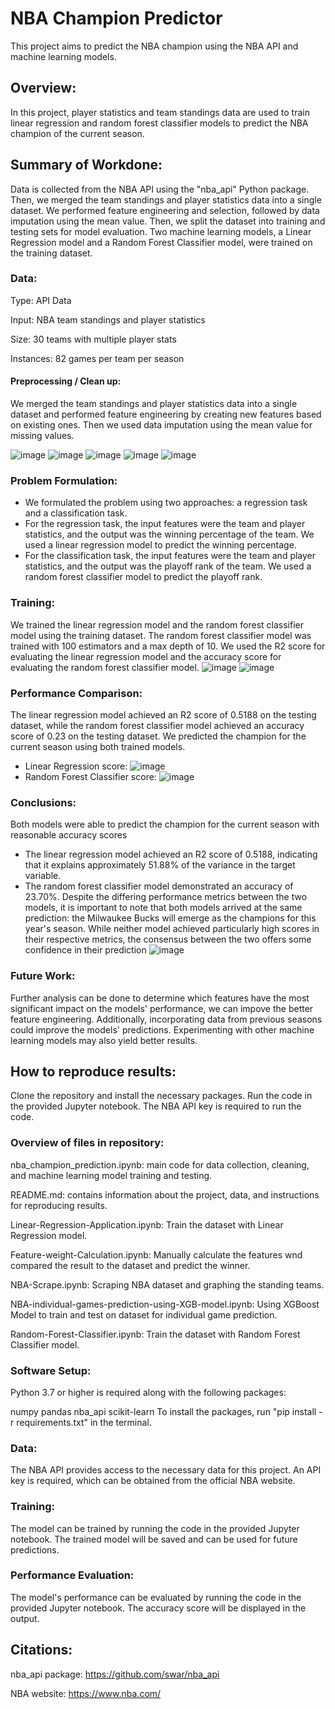 # NBA Champion Predictor

This project aims to predict the NBA champion using the NBA API and machine learning models. 

## Overview:

In this project, player statistics and team standings data are used to train linear regression and random forest classifier models to predict the NBA champion of the current season.

## Summary of Workdone:

 Data is collected from the NBA API using the "nba_api" Python package. Then, we merged the team standings and player statistics data into a single dataset. We performed feature engineering and selection, followed by data imputation using the mean value. Then, we split the dataset into training and testing sets for model evaluation.
Two machine learning models, a Linear Regression model and a Random Forest Classifier model, were trained on the training dataset.
                  
### Data:

Type: API Data

Input: NBA team standings and player statistics

Size: 30 teams with multiple player stats

Instances: 82 games per team per season

#### Preprocessing / Clean up:

We merged the team standings and player statistics data into a single dataset and performed feature engineering by creating new features based on existing ones. Then we used data imputation using the mean value for missing values.

![image](https://user-images.githubusercontent.com/111667888/236649517-9e62ad1a-349b-4f13-aa49-dd2697a14924.png)
![image](https://user-images.githubusercontent.com/111667888/236649804-d41ed0aa-9285-4710-9ff1-120de47cbb78.png)
![image](https://user-images.githubusercontent.com/111667888/236649812-a5c9d8b5-0294-4a6a-ac38-372cd86f7a49.png)
![image](https://user-images.githubusercontent.com/111667888/236649827-3f3880f5-9749-47bf-88c5-f9f8944dc235.png)
![image](https://user-images.githubusercontent.com/111667888/236650052-c527c1d3-2f20-4b79-8274-57626d16dcd9.png)


### Problem Formulation:

* We formulated the problem using two approaches: a regression task and a classification task.
 * For the regression task, the input features were the team and player statistics, and the output was the winning percentage of the team. We used a linear regression model to predict the winning percentage. 
 * For the classification task, the input features were the team and player statistics, and the output was the playoff rank of the team. We used a random forest classifier model to predict the playoff rank.

### Training:

We trained the linear regression model and the random forest classifier model using the training dataset. The random forest classifier model was trained with 100 estimators and a max depth of 10. We used the R2 score for evaluating the linear regression model and the accuracy score for evaluating the random forest classifier model.
![image](https://user-images.githubusercontent.com/111667888/236650052-c527c1d3-2f20-4b79-8274-57626d16dcd9.png)
![image](https://user-images.githubusercontent.com/111667888/236650551-4dc8254c-0a96-49e1-af6e-a56c0879ada8.png)


### Performance Comparison:

The linear regression model achieved an R2 score of 0.5188 on the testing dataset, while the random forest classifier model achieved an accuracy score of 0.23 on the testing dataset. We predicted the champion for the current season using both trained models.

* Linear Regression score:
![image](https://user-images.githubusercontent.com/111667888/236649990-c933324d-2f2f-4e54-a23c-c72589b20abc.png)
* Random Forest Classifier score:
![image](https://user-images.githubusercontent.com/111667888/236650237-0ce8fd75-68cf-4efc-a0a8-d84c3338b5d5.png)


### Conclusions:

Both models were able to predict the champion for the current season with reasonable accuracy scores
* The linear regression model achieved an R2 score of 0.5188, indicating that it explains approximately 51.88% of the variance in the target variable.
* The random forest classifier model demonstrated an accuracy of 23.70%.
Despite the differing performance metrics between the two models, it is important to note that both models arrived at the same prediction: the Milwaukee Bucks will emerge as the champions for this year's season. While neither model achieved particularly high scores in their respective metrics, the consensus between the two offers some confidence in their prediction
![image](https://user-images.githubusercontent.com/111667888/236650473-3a35739a-4a1e-42d6-b76d-3d54e81e7805.png)


### Future Work:

Further analysis can be done to determine which features have the most significant impact on the models' performance, we can impove the better feature engineering. Additionally, incorporating data from previous seasons could improve the models' predictions. Experimenting with other machine learning models may also yield better results.

## How to reproduce results:

Clone the repository and install the necessary packages. Run the code in the provided Jupyter notebook. The NBA API key is required to run the code.

### Overview of files in repository:

nba_champion_prediction.ipynb: main code for data collection, cleaning, and machine learning model training and testing.

README.md: contains information about the project, data, and instructions for reproducing results.

Linear-Regression-Application.ipynb: Train the dataset with Linear Regression model.

Feature-weight-Calculation.ipynb: Manually calculate the features wnd compared the result to the dataset and predict the winner.

NBA-Scrape.ipynb: Scraping NBA dataset and graphing the standing teams.

NBA-individual-games-prediction-using-XGB-model.ipynb: Using XGBoost Model to train and test on dataset for individual game prediction.

Random-Forest-Classifier.ipynb: Train the dataset with Random Forest Classifier model.


### Software Setup:

Python 3.7 or higher is required along with the following packages:

numpy
pandas
nba_api
scikit-learn
To install the packages, run "pip install -r requirements.txt" in the terminal.

### Data:

The NBA API provides access to the necessary data for this project. An API key is required, which can be obtained from the official NBA website.

### Training:

The model can be trained by running the code in the provided Jupyter notebook. The trained model will be saved and can be used for future predictions.

### Performance Evaluation:

The model's performance can be evaluated by running the code in the provided Jupyter notebook. The accuracy score will be displayed in the output.

## Citations:

nba_api package: https://github.com/swar/nba_api

NBA website: https://www.nba.com/






